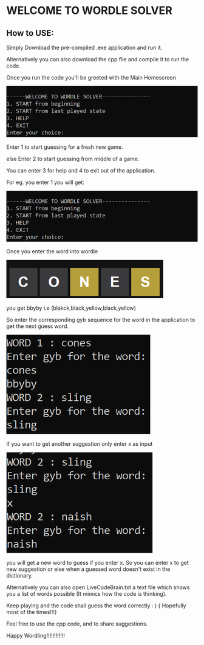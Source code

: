 # WELCOME TO WORDLE SOLVER

## How to USE:

Simply Download the pre-compiled .exe application and run it.

Alternatively you can also download the cpp file and compile it to run the code.

Once you run the code you'll be greeted with the Main Homescreen

![](readmeAssets/images/2022-05-12-15-34-53-image.png)

Enter 1 to start guessing for a fresh new game.

else Enter 2 to start guessing from middle of a game.

You can enter 3 for help and 4 to exit out of the application.

For eg. you enter 1 you will get:

 ![](readmeAssets/images/2022-05-12-15-34-53-image.png)

Once you enter the word into wordle

![](readmeAssets\images\2022-05-12-15-38-14-image.png)

you get bbyby i.e (blakck,black,yellow,black,yellow)

So enter the corresponding gyb sequence for the word in the application to get the next guess word.

![](readmeAssets\images\2022-05-12-15-39-51-image.png)

If you want to get another suggestion only enter x as input

![](readmeAssets\images\2022-05-12-15-40-30-image.png)

you will get a new word to guess if you enter x. So you can enter x to get new suggestion or else when a guessed word doesn't exist in the dictionary.

Alternatively you can also open LiveCodeBrain.txt a text file which shows you a list of words possible (It mimics how the code is thinking).

Keep playing and the code shall guess the word correctly : ) { Hopefully most of the times!!!}

Feel free to use the cpp code, and to share suggestions.

Happy Wordling!!!!!!!!!!!!
